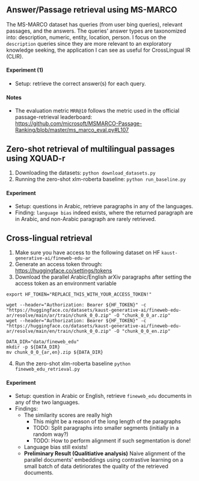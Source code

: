 ## Answer/Passage retrieval using MS-MARCO
The MS-MARCO dataset has queries (from user bing queries), relevant passages, and the answers. The queries' answer types are taxonomized into: description, numeric, entity, location, person. I focus on the `description` queries since they are more relevant to an exploratory knowledge seeking, the application I can see as useful for CrossLingual IR (CLIR).

#### Experiment (1)
- Setup: retrieve the correct answer(s) for each query.

#### Notes
- The evaluation metric `MRR@10` follows the metric used in the official passage-retrieval leaderboard: https://github.com/microsoft/MSMARCO-Passage-Ranking/blob/master/ms_marco_eval.py#L107

## Zero-shot retrieval of multilingual passages using XQUAD-r
1. Downloading the datasets: `python download_datasets.py`
2. Running the zero-shot xlm-roberta baseline: `python run_baseline.py`

#### Experiment
- Setup: questions in Arabic, retrieve paragraphs in any of the languages.
- Finding: `language bias` indeed exists, where the returned paragraph are in Arabic, and non-Arabic paragraph are rarely retrieved.

## Cross-lingual retrieval
1. Make sure you have access to the following dataset on HF `kaust-generative-ai/fineweb-edu-ar`
2. Generate an access token through: https://huggingface.co/settings/tokens
3. Download the parallel Arabic/English arXiv paragraphs after setting the access token as an environment variable
```
export HF_TOKEN="REPLACE_THIS_WITH_YOUR_ACCESS_TOKEN!"

wget --header="Authorization: Bearer ${HF_TOKEN}" -c "https://huggingface.co/datasets/kaust-generative-ai/fineweb-edu-ar/resolve/main/ar/train/chunk_0_0.zip" -O "chunk_0_0_ar.zip"
wget --header="Authorization: Bearer ${HF_TOKEN}" -c "https://huggingface.co/datasets/kaust-generative-ai/fineweb-edu-ar/resolve/main/en/train/chunk_0_0.zip" -O "chunk_0_0_en.zip"

DATA_DIR="data/fineweb_edu"
mkdir -p ${DATA_DIR}
mv chunk_0_0_{ar,en}.zip ${DATA_DIR}
```
4. Run the zero-shot xlm-roberta baseline `python fineweb_edu_retrieval.py`

#### Experiment
- Setup: question in Arabic or English, retrieve `fineweb_edu` documents in any of the two languages.
- Findings:
    - The similarity scores are really high
        - This might be a reason of the long length of the paragraphs
        - TODO: Split paragraphs into smaller segments (initially in a random way?)
        - TODO: How to perform alignment if such segmentation is done!
    - Language bias still exists!
    - **Preliminary Result (Qualitiative analysis)** Naive alignment of the parallel documents' embeddings using contrastive learning on a small batch of data detiriorates the quality of the retrieved documents.
